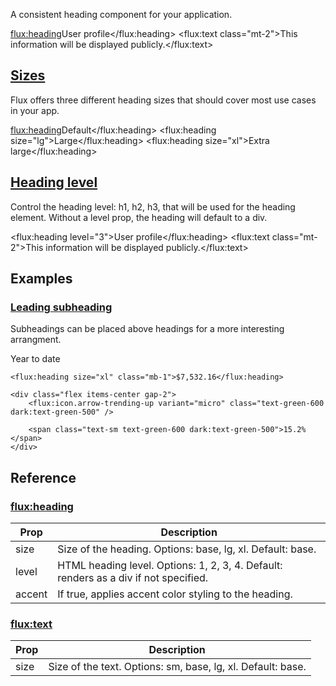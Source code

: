 A consistent heading component for your application.

<flux:heading>User profile</flux:heading>
<flux:text class="mt-2">This information will be displayed publicly.</flux:text>

## [Sizes](https://fluxui.dev/components/heading#sizes)

Flux offers three different heading sizes that should cover most use cases in your app.

<flux:heading>Default</flux:heading>
<flux:heading size="lg">Large</flux:heading>
<flux:heading size="xl">Extra large</flux:heading>

## [Heading level](https://fluxui.dev/components/heading#heading-level)

Control the heading level: h1, h2, h3, that will be used for the heading element. Without a level prop, the heading will default to a div.

<flux:heading level="3">User profile</flux:heading>
<flux:text class="mt-2">This information will be displayed publicly.</flux:text>

## Examples

### [Leading subheading](https://fluxui.dev/components/heading#leading-subheading)

Subheadings can be placed above headings for a more interesting arrangment.

<div>
    <flux:text>Year to date</flux:text>

    <flux:heading size="xl" class="mb-1">$7,532.16</flux:heading>

    <div class="flex items-center gap-2">
        <flux:icon.arrow-trending-up variant="micro" class="text-green-600 dark:text-green-500" />

        <span class="text-sm text-green-600 dark:text-green-500">15.2%</span>
    </div>
</div>

## Reference

### [flux:heading](https://fluxui.dev/components/heading#fluxheading)

|Prop|Description|
|---|---|
|size|Size of the heading. Options: base, lg, xl. Default: base.|
|level|HTML heading level. Options: 1, 2, 3, 4. Default: renders as a div if not specified.|
|accent|If true, applies accent color styling to the heading.|

### [flux:text](https://fluxui.dev/components/heading#fluxtext)

|Prop|Description|
|---|---|
|size|Size of the text. Options: sm, base, lg, xl. Default: base.|

